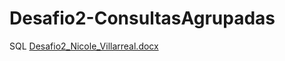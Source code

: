 # Desafio2-ConsultasAgrupadas
SQL
[Desafio2_Nicole_Villarreal.docx](https://github.com/niconstvc/Desafio2-ConsultasAgrupadas/files/15367085/Desafio2_Nicole_Villarreal.docx)
